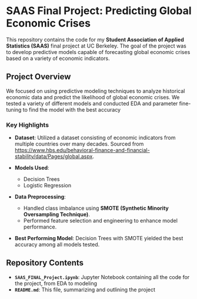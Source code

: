 # SAAS Final Project: Predicting Global Economic Crises

This repository contains the code for my **Student Association of Applied Statistics (SAAS)** final project at UC Berkeley. The goal of the project was to develop predictive models capable of forecasting global economic crises based on a variety of economic indicators.

## Project Overview

We focused on using predictive modeling techniques to analyze historical economic data and predict the likelihood of global economic crises. We tested a variety of different models and conducted EDA and parameter fine-tuning to find the model with the best accuracy 

### Key Highlights
- **Dataset**: Utilized a dataset consisting of economic indicators from multiple countries over many decades. Sourced from https://www.hbs.edu/behavioral-finance-and-financial-stability/data/Pages/global.aspx.
  
- **Models Used**:
  - Decision Trees
  - Logistic Regression
    
- **Data Preprocessing**:
  - Handled class imbalance using **SMOTE (Synthetic Minority Oversampling Technique)**.
  - Performed feature selection and engineering to enhance model performance.
- **Best Performing Model**: Decision Trees with SMOTE yielded the best accuracy among all models tested.

## Repository Contents

- **`SAAS_FINAL_Project.ipynb`**: Jupyter Notebook containing all the code for the project, from EDA to modeling
- **`README.md`**: This file, summarizing and outlining the project



